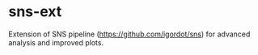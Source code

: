 # sns-ext
Extension of SNS pipeline (https://github.com/igordot/sns) for advanced analysis and improved plots.
